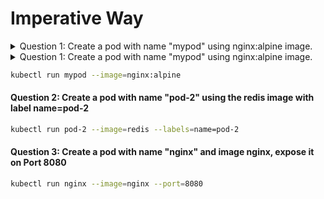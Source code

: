 # Imperative Way
<details>
  <summary>Question 1: Create a pod with name "mypod" using nginx:alpine image.</summary>
  
  #### Answer
  ```sh
  kubectl run mypod --image=nginx:alpine
  ```
</details>
<details>
	<summary>
		Question 1: Create a pod with name "mypod" using nginx:alpine image.
	</summary>
	### Answer 
	```sh
	kubectl run mypod --image=nginx:alpine
	```
</details>

```sh
kubectl run mypod --image=nginx:alpine
```

#### Question 2: Create a pod with name "pod-2" using the redis image with label name=pod-2

```sh
kubectl run pod-2 --image=redis --labels=name=pod-2
```

#### Question 3: Create a pod with name "nginx" and image nginx, expose it on Port 8080

```sh
kubectl run nginx --image=nginx --port=8080
```
